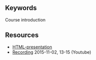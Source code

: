 ## Keywords
Course introduction

## Resources
- [HTML-presentation](https://rawgit.com/1dv022/syllabus/master/lectures/00/index.html#/)
- [Recording](https://youtu.be/CaxatFH2WmQ) 2015-11-02, 13-15 (Youtube)
